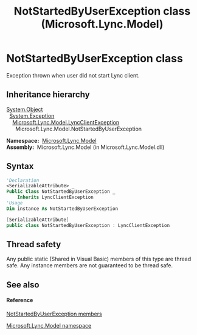 ﻿---
title: NotStartedByUserException class (Microsoft.Lync.Model)
TOCTitle: NotStartedByUserException class
ms:assetid: T:Microsoft.Lync.Model.NotStartedByUserException_DI_3_UC_OCS14MrefLyncWPF
ms:mtpsurl: https://msdn.microsoft.com/en-us/library/microsoft.lync.model.notstartedbyuserexception_di_3_uc_ocs14mreflyncwpf(v=office.15)
ms:contentKeyID: 48600896
ms.date: 07/28/2014
mtps_version: v=office.15
f1_keywords:
- Microsoft.Lync.Model.NotStartedByUserException
dev_langs:
- CSharp
- JScript
- VB
- other
---

# NotStartedByUserException class

Exception thrown when user did not start Lync client.

## Inheritance hierarchy

[System.Object](http://msdn2.microsoft.com/en-us/library/e5kfa45b)  
  [System.Exception](http://msdn2.microsoft.com/en-us/library/c18k6c59)  
    [Microsoft.Lync.Model.LyncClientException](lyncclientexception-class-microsoft-lync-model_2.md)  
      Microsoft.Lync.Model.NotStartedByUserException  

**Namespace:**  [Microsoft.Lync.Model](microsoft-lync-model-namespace_2.md)  
**Assembly:**  Microsoft.Lync.Model (in Microsoft.Lync.Model.dll)

## Syntax

``` vb
'Declaration
<SerializableAttribute> _
Public Class NotStartedByUserException _
    Inherits LyncClientException
'Usage
Dim instance As NotStartedByUserException
```

``` csharp
[SerializableAttribute]
public class NotStartedByUserException : LyncClientException
```

## Thread safety

Any public static (Shared in Visual Basic) members of this type are thread safe. Any instance members are not guaranteed to be thread safe.

## See also

#### Reference

[NotStartedByUserException members](notstartedbyuserexception-members-microsoft-lync-model_2.md)

[Microsoft.Lync.Model namespace](microsoft-lync-model-namespace_2.md)

